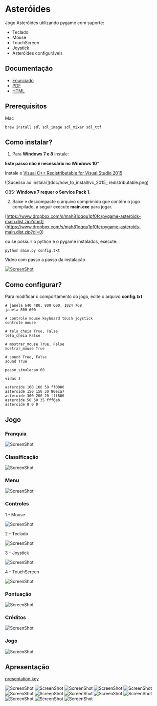 # Asteróides

Jogo Asteróides utilizando pygame com suporte:

* Teclado
* Mouse
* TouchScreen
* Joystick
* Asteróides configuráveis

## Documentação

* [Enunciado](doc/enunciado.pdf)
* [PDF](doc/pdf/api.pdf)
* [HTML](doc/html/index.html)

## Prerequisitos

Mac

```
brew install sdl sdl_image sdl_mixer sdl_ttf
```

## Como instalar?

1) Para **Windows 7 e 8** instale:	
	
**Este passo não é necessário no Windows 10***
 
Instale o [Visual C++ Redistributable for Visual Studio 2015](https://www.microsoft.com/en-us/download/details.aspx?id=48145)
 
![Sucesso ao instalar](doc/how_to_install/vc_2015_ redistributable.png)

OBS: **Windows 7 requer o Service Pack 1**.


2) Baixe e descompacte o arquivo comprimido que contém o jogo compilado, a seguir execute **main.exe** para jogar.
	
[https://www.dropbox.com/s/mah81oqqu1pf0fc/pygame-asteroids-main.dist.zip?dl=0]
(https://www.dropbox.com/s/mah81oqqu1pf0fc/pygame-asteroids-main.dist.zip?dl=0)

ou se possuir o python e o pygame instalados, execute:

```
python main.py config.txt
```

Video com passo a passo da instalação
	

[![ScreenShot](doc/how_to_install/frame_video.png)](https://github.com/humbertodias/pygame-sdl1-asteroids-pc/blob/master/doc/how_to_install/steps.mp4?raw=true)


## Como configurar?

Para modificar o comportamento do jogo, edite o arquivo **config.txt**

``` 
# janela 640 480, 800 600, 1024 768
janela 800 600

# controle mouse keyboard touch joystick
controle mouse

# tela_cheia True, False
tela_cheia False

# mostrar_mouse True, False
mostrar_mouse True

# sound True, False
sound True

passo_simulacao 60

vidas 3

asteroide 100 100 50 ff0000
asteroide 150 150 30 80eca7
asteroide 300 200 20 fff600
asteroide 50 50 35 fff6ab
asteroide 0 0 0

```

## Jogo

### Franquia
![ScreenShot](doc/screens/01-franquia.png)

### Classificação
![ScreenShot](doc/screens/02-classificacao.png)

### Menu
![ScreenShot](doc/screens/03-menu.png)

### Controles
1 - Mouse

![ScreenShot](doc/screens/04-mouse.png)

2 - Teclado

![ScreenShot](doc/screens/04-keyboard.png)

3 - Joystick

![ScreenShot](doc/screens/04-joystick.png)

4 - TouchScreen

![ScreenShot](doc/screens/04-touchscreen.png)

### Pontuação
![ScreenShot](doc/screens/05-pontuacao.png)

### Créditos
![ScreenShot](doc/screens/06-creditos.png)

### Jogo
![ScreenShot](doc/screens/07-jogo.png)


## Apresentação
[presentation.key](doc/presentation.key)

![ScreenShot](doc/presentation/01.png)
![ScreenShot](doc/presentation/02.png)
![ScreenShot](doc/presentation/03.png)
![ScreenShot](doc/presentation/04.png)
![ScreenShot](doc/presentation/05.png)
![ScreenShot](doc/presentation/06.png)
![ScreenShot](doc/presentation/07.png)
![ScreenShot](doc/presentation/08.png)
![ScreenShot](doc/presentation/09.png)
![ScreenShot](doc/presentation/10.png)
![ScreenShot](doc/presentation/11.png)
![ScreenShot](doc/presentation/12.png)
![ScreenShot](doc/presentation/13.png)
